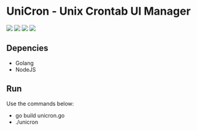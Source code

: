# UniCron - Unix Crontab UI Manager

![](https://img.shields.io/static/v1.svg?label=&message=Unix&color=55E6C1)
![](https://img.shields.io/static/v1.svg?label=&message=Crontab&color=FC427B)
![](https://img.shields.io/static/v1.svg?label=&message=UI&color=fff2a6)
![](https://img.shields.io/static/v1.svg?label=&message=Manager&color=2e2c2c)

## Depencies

* Golang
* NodeJS

## Run

Use the commands below:

* go build unicron.go
* ./unicron


